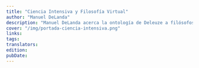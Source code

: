 ```yaml
---
title: "Ciencia Intensiva y Filosofía Virtual"
author: "Manuel DeLanda"
description: "Manuel DeLanda acerca la ontología de Deleuze a filósofos analíticos de la ciencia y a científicos interesados en preguntas filosóficas, buscando desmoronar el cisma entre continental y analítico. Para esto, retoma y potencia el realismo presente en el filósofo francés retomando un concepto fundamental: lo virtual. Mostrando un profundo y variado conocimiento, el autor despliega una estructurada reflexión conceptual sobre lo virtual, como una categoría decisiva para abandonar un pensamiento escencialista, actualista y lineal, así construir un nuevo realismo. Coeditado junto a <a href=\"https://tintalimon.com.ar/\">Tinta Limón</a>"
cover: "/img/portada-ciencia-intensiva.png"
links:
tags:
translators:
edition:
pubDate:
---
```

